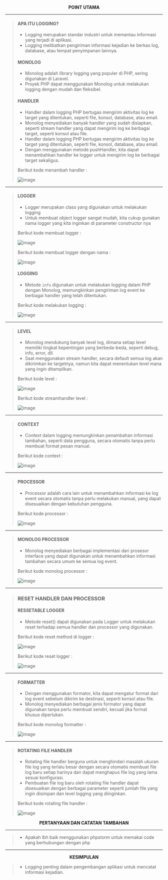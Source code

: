 <p align="center" >
  <b>POINT UTAMA</b>
</p>

---

> #### APA ITU LOGGING?
> - Logging merupakan standar industri untuk memantau informasi yang terjadi di aplikasi.
> - Logging melibatkan pengiriman informasi kejadian ke berkas log, database, atau tempat penyimpanan lainnya.
>
> #### MONOLOG
> - Monolog adalah library logging yang populer di PHP, sering digunakan di Laravel.
> - Proyek PHP dapat menggunakan Monolog untuk melakukan logging dengan mudah dan fleksibel.
>
> #### HANDLER
> - Handler dalam logging PHP bertugas mengirim aktivitas log ke target yang ditentukan, seperti file, konsol, database, atau email.
> - Monolog menyediakan banyak handler yang sudah disiapkan, seperti stream handler yang dapat mengirim log ke berbagai target, seperti konsol atau file.
> - Handler dalam logging PHP bertugas mengirim aktivitas log ke target yang ditentukan, seperti file, konsol, database, atau email.
> - Dengan menggunakan metode pushHandler, kita dapat menambahkan handler ke logger untuk mengirim log ke berbagai target sekaligus.
>
> Berikut kode menambah handler :
>
> ![image](https://github.com/mTakku/php-logging/assets/145539342/749a9eca-2dcb-4bc3-92e9-c448506e257b)

---
> #### LOGGER
> - Logger merupakan class yang digunakan untuk melakukan logging
> - Untuk membuat object logger sangat mudah, kita cukup gunakan nama logger yang kita inginkan di parameter constructor nya
>
> Berikut kode membuat logger :
>
> ![image](https://github.com/mTakku/php-logging/assets/145539342/f9dfb66d-7d0c-4ed5-ab11-5604ebbaee65)
>
> Berikut kode membuat logger dengan nama :
>
> ![image](https://github.com/mTakku/php-logging/assets/145539342/744b5984-b72a-4f79-a337-4f471e43887b)
>
> #### LOGGING
> - Metode ```info``` digunakan untuk melakukan logging dalam PHP dengan Monolog, memungkinkan pengiriman log event ke berbagai handler yang telah ditentukan.
>
> Berikut kode melakukan logging :
>
> ![image](https://github.com/mTakku/php-logging/assets/145539342/48008b10-d0c7-4d2f-acd6-1cea70b443fc)
---
> #### LEVEL
> - Monolog mendukung banyak level log, dimana setiap level memiliki tingkat kepentingan yang berbeda-beda, seperti debug, info, error, dll.
> - Saat menggunakan stream handler, secara default semua log akan dikirimkan ke targetnya, namun kita dapat menentukan level mana yang ingin ditampilkan.
>
> Berikut kode level :
>
> ![image](https://github.com/mTakku/php-logging/assets/145539342/57aae466-279e-4d82-8dae-4ccf834b001f)
>
> Berikut kode streamhandler level :
>
> ![image](https://github.com/mTakku/php-logging/assets/145539342/01531f74-a332-480a-8934-e2eb53710291)
---
> #### CONTEXT
> - Context dalam logging memungkinkan penambahan informasi tambahan, seperti data pengguna, secara otomatis tanpa perlu membuat format pesan manual.
>
> Berikut kode context :
>
> ![image](https://github.com/mTakku/php-logging/assets/145539342/ecd9dfa8-9936-4f92-9aa9-c7a9574fe031)
---
> #### PROCESSOR
> - Processor adalah cara lain untuk menambahkan informasi ke log event secara otomatis tanpa perlu melakukan manual, yang dapat disesuaikan dengan kebutuhan pengguna.
>
> Berikut kode processor :
>
> ![image](https://github.com/mTakku/php-logging/assets/145539342/08a7f912-a4d7-4393-9578-c67ffd6e66f5)
---
> #### MONOLOG PROCESSOR
> - Monolog menyediakan berbagai implementasi dari prosesor interface yang dapat digunakan untuk menambahkan informasi tambahan secara umum ke semua log event.
>
> Berikut kode monolog processor :
>
> ![image](https://github.com/mTakku/php-logging/assets/145539342/ec5a18f3-28eb-44b8-a09d-23fe437376ce)
---
> ### RESET HANDLER DAN PROCESSOR
>
> #### RESSETABLE LOGGER
> - Metode reset() dapat digunakan pada Logger untuk melakukan reset terhadap semua handler dan processor yang digunakan.
>
> Berikut kode reset method di logger :
>
> ![image](https://github.com/mTakku/php-logging/assets/145539342/5a57be25-4a00-4273-b133-2b44ac1907cb)
>
> Berikut kode reset logger :
>
> ![image](https://github.com/mTakku/php-logging/assets/145539342/d819e310-f302-4959-bf79-3c751e4914ce)
---
> #### FORMATTER
> - Dengan menggunakan formator, kita dapat mengatur format dari log event sebelum dikirim ke destinasi, seperti konsol atau file.
> - Monolog menyediakan berbagai jenis formator yang dapat digunakan tanpa perlu membuat sendiri, kecuali jika format khusus diperlukan.
>
> Berikut kode monolog formatter :
>
> ![image](https://github.com/mTakku/php-logging/assets/145539342/3ea2d3d0-4fb7-4abc-9f61-91d20e5062b1)
---
> #### ROTATING FILE HANDLER
> - Rotating file handler berguna untuk menghindari masalah ukuran file log yang terlalu besar dengan secara otomatis membuat file log baru setiap harinya dan dapat menghapus file log yang lama sesuai konfigurasi.
> - Pembuatan file log baru oleh rotating file handler dapat disesuaikan dengan berbagai parameter seperti jumlah file yang ingin disimpan dan level logging yang diinginkan.
>
> Berikut kode rotating file handler :
>
> ![image](https://github.com/mTakku/php-logging/assets/145539342/5848110a-5541-415e-9b3f-a07e69b48b74)


<p align="center" >
  <b>PERTANYAAN DAN CATATAN TAMBAHAN</b>
</p>

---

> - Apakah lbh baik menggunakan phpstorm untuk memakai code yang berhubungan dengan php

---

<p align="center" >
  <b>KESIMPULAN</b>
</p>

> - Logging penting dalam pengembangan aplikasi untuk mencatat informasi kejadian.


















